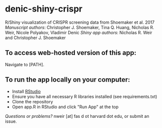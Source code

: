 # denic-shiny-crispr
R/Shiny visualization of CRISPR screening data from Shoemaker et al. 2017
_Manuscript authors_: Christopher J. Shoemaker, Tina Q. Huang, Nicholas R. Weir, Nicole Polyakov, Vladimir Denic
_Shiny app authors_: Nicholas R. Weir and Christopher J. Shoemaker

## To access web-hosted version of this app:
Navigate to [PATH].

## To run the app locally on your computer:
- Install [RStudio](www.rstudio.com)
- Ensure you have all necessary R libraries installed (see requirements.txt)
- Clone the repository
- Open app.R in RStudio and click "Run App" at the top

_Questions or problems?_ nweir [at] fas d ot harvard dot edu, or submit an issue.
